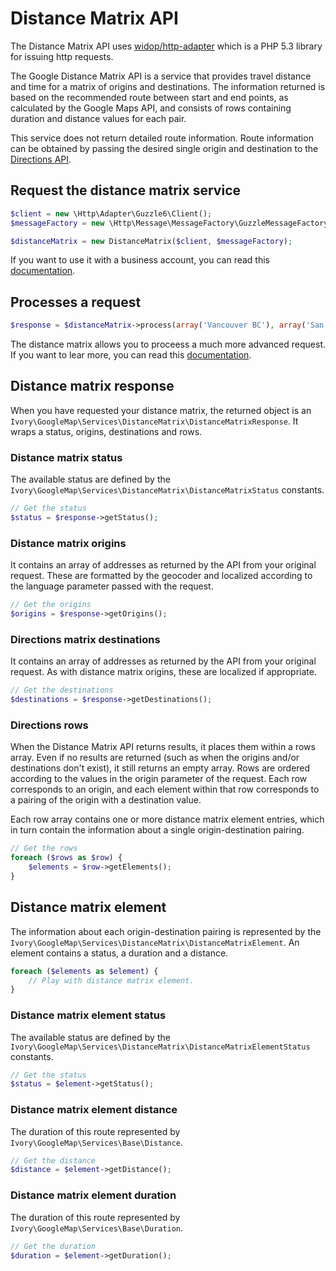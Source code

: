 # Distance Matrix API

The Distance Matrix API uses [widop/http-adapter](http://github.com/widop/http-adapter) which is a PHP 5.3 library for
issuing http requests.

The Google Distance Matrix API is a service that provides travel distance and time for a matrix of origins and
destinations. The information returned is based on the recommended route between start and end points, as calculated
by the Google Maps API, and consists of rows containing duration and distance values for each pair.

This service does not return detailed route information. Route information can be obtained by passing the desired
single origin and destination to the
[Directions API](https://github.com/yappabe/ivory-google-map/blob/master/doc/usage/services/directions/directions.md).

## Request the distance matrix service

``` php
$client = new \Http\Adapter\Guzzle6\Client();
$messageFactory = new \Http\Message\MessageFactory\GuzzleMessageFactory();

$distanceMatrix = new DistanceMatrix($client, $messageFactory);
```

If you want to use it with a business account, you can read this
[documentation](https://github.com/yappabe/ivory-google-map/blob/master/doc/usage/services/business_account.md).

## Processes a request

``` php
$response = $distanceMatrix->process(array('Vancouver BC'), array('San Francisco'));
```

The distance matrix allows you to proceess a much more advanced request. If you want to lear more, you can read this
[documentation](https://github.com/yappabe/ivory-google-map/blob/master/doc/usage/services/distance_matrix/distance_matrix_request.md).

## Distance matrix response

When you have requested your distance matrix, the returned object is an
``Ivory\GoogleMap\Services\DistanceMatrix\DistanceMatrixResponse``. It wraps a status, origins, destinations and rows.

### Distance matrix status

The available status are defined by the ``Ivory\GoogleMap\Services\DistanceMatrix\DistanceMatrixStatus`` constants.

``` php
// Get the status
$status = $response->getStatus();
```

### Distance matrix origins

It contains an array of addresses as returned by the API from your original request. These are formatted by the
geocoder and localized according to the language parameter passed with the request.

``` php
// Get the origins
$origins = $response->getOrigins();
```

### Directions matrix destinations

It contains an array of addresses as returned by the API from your original request. As with distance matrix origins,
these are localized if appropriate.

``` php
// Get the destinations
$destinations = $response->getDestinations();
```

### Directions rows

When the Distance Matrix API returns results, it places them within a rows array. Even if no results are returned
(such as when the origins and/or destinations don't exist), it still returns an empty array. Rows are ordered according
to the values in the origin parameter of the request. Each row corresponds to an origin, and each element within that
row corresponds to a pairing of the origin with a destination value.

Each row array contains one or more distance matrix element entries, which in turn contain the information about a
single origin-destination pairing.

``` php
// Get the rows
foreach ($rows as $row) {
    $elements = $row->getElements();
}
```

## Distance matrix element

The information about each origin-destination pairing is represented by the
`Ivory\GoogleMap\Services\DistanceMatrix\DistanceMatrixElement`. An element contains a status, a duration and
a distance.

``` php
foreach ($elements as $element) {
    // Play with distance matrix element.
}
```

### Distance matrix element status

The available status are defined by the ``Ivory\GoogleMap\Services\DistanceMatrix\DistanceMatrixElementStatus``
constants.

``` php
// Get the status
$status = $element->getStatus();
```

### Distance matrix element distance

The duration of this route represented by `Ivory\GoogleMap\Services\Base\Distance`.

``` php
// Get the distance
$distance = $element->getDistance();
```

### Distance matrix element duration

The duration of this route represented by `Ivory\GoogleMap\Services\Base\Duration`.

``` php
// Get the duration
$duration = $element->getDuration();
```
